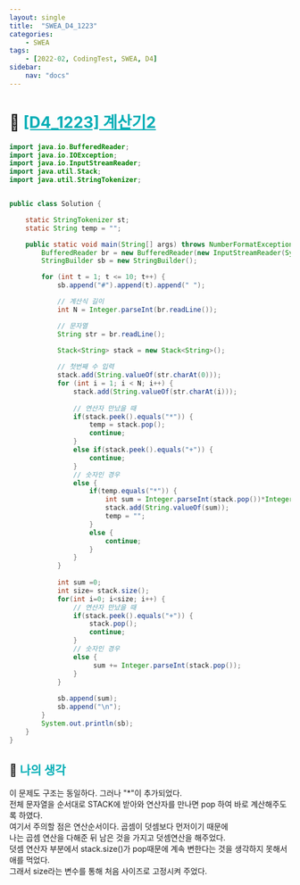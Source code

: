 ```yaml
---
layout: single
title:  "SWEA_D4_1223"
categories: 
    - SWEA
tags: 
    - [2022-02, CodingTest, SWEA, D4]
sidebar:
    nav: "docs"
---
```


# 📁 <b><a style="color:#00adb5" href="https://swexpertacademy.com/main/code/problem/problemDetail.do" target=_blank>[D4_1223] 계산기2</a></b>

```java
import java.io.BufferedReader;
import java.io.IOException;
import java.io.InputStreamReader;
import java.util.Stack;
import java.util.StringTokenizer;


public class Solution {

	static StringTokenizer st;
	static String temp = "";

	public static void main(String[] args) throws NumberFormatException, IOException {
		BufferedReader br = new BufferedReader(new InputStreamReader(System.in));
		StringBuilder sb = new StringBuilder();

		for (int t = 1; t <= 10; t++) {
			sb.append("#").append(t).append(" ");

			// 계산식 길이
			int N = Integer.parseInt(br.readLine());

			// 문자열
			String str = br.readLine();

			Stack<String> stack = new Stack<String>();
			
			// 첫번째 수 입력
			stack.add(String.valueOf(str.charAt(0)));
			for (int i = 1; i < N; i++) {
				stack.add(String.valueOf(str.charAt(i)));
				
				// 연산자 만났을 때
				if(stack.peek().equals("*")) {
					temp = stack.pop();
					continue;
				}
				else if(stack.peek().equals("+")) {
					continue;
				}
				// 숫자인 경우
				else {
					if(temp.equals("*")) {
						int sum = Integer.parseInt(stack.pop())*Integer.parseInt(stack.pop());
						stack.add(String.valueOf(sum));
						temp = "";
					}
					else {
						continue;
					}
				}
			}
			
			int sum =0;
			int size= stack.size();
			for(int i=0; i<size; i++) {
				// 연산자 만났을 때
				if(stack.peek().equals("+")) {
					stack.pop();
					continue;
				}
				// 숫자인 경우
				else {
					 sum += Integer.parseInt(stack.pop());
				}
			}
			
			sb.append(sum);
			sb.append("\n");
		}
		System.out.println(sb);
	}
}
```


## 🤔 <b><a style="color:#00adb5">나의 생각</a></b>
이 문제도 구조는 동일하다. 그러나 "*"이 추가되었다.<br>
전체 문자열을 순서대로 STACK에 받아와 연산자를 만나면 pop 하여 바로 계산해주도록 하였다.<br>
여기서 주의할 점은 연산순서이다. 곱셈이 덧셈보다 먼저이기 때문에 <br>
나는 곱셈 연산을 다해준 뒤 남은 것을 가지고 덧셈연산을 해주었다.<br>
덧셈 연산자 부분에서 stack.size()가 pop때문에 계속 변한다는 것을 생각하지 못해서 애를 먹었다. <br>
그래서 size라는 변수를 통해 처음 사이즈로 고정시켜 주었다.
